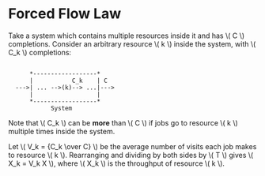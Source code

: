 # Forced Flow Law

Take a system which contains multiple resources inside it and has \\( C \\) completions. Consider an arbitrary resource \\( k \\) inside the system, with \\( C_k \\) completions:

```

      *------------------*
      |           C_k    | C
  --->| ... -->(k)--> ...|--->
      |                  |
      *------------------*
            System

```

Note that \\( C_k \\) can be **more** than \\( C \\) if jobs go to resource \\( k \\) multiple times inside the system.

Let \\( V_k = {C_k \\over C} \\) be the average number of visits each job makes to resource \\( k \\). Rearranging and dividing by both sides by \\( T \\) gives \\( X_k = V_k X \\), where \\( X_k \\) is the throughput of resource \\( k \\).

